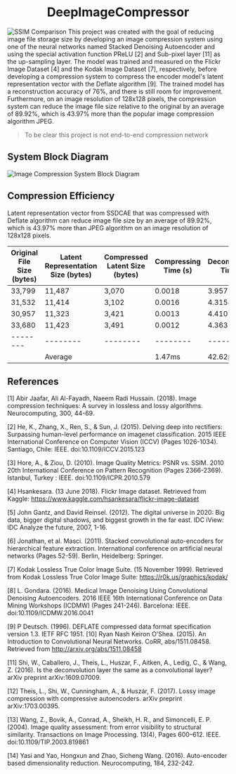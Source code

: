 <h1 align="center">DeepImageCompressor</h1>

![SSIM Comparison](https://raw.githubusercontent.com/Untesler/DeepImageCompressor/main/experimental_result/ssim_comparison/ssim_comparison.png)
This project was created with the goal of reducing image file storage size by developing an image compression system using one of the neural networks named Stacked Denoising Autoencoder and using the special activation function PReLU [2] and Sub-pixel layer [11] as the up-sampling layer.
The model was trained and measured on the Flickr Image Dataset [4] and the Kodak Image Dataset [7], respectively, before developing a compression system to compress the encoder model's latent representation vector with the Deflate algorithm [9].
The trained model has a reconstruction accuracy of 76%, and there is still room for improvement. 
Furthermore, on an image resolution of 128x128 pixels, the compression system can reduce the image file size relative to the original by an average of 89.92%, which is 43.97% more than the popular image compression algorithm JPEG. 

> To be clear this project is not end-to-end compression network
> 
## System Block Diagram
![Image Compression System Block Diagram](https://raw.githubusercontent.com/Untesler/DeepImageCompressor/main/experimental_result/image_compression_system.png)
## Compression Efficiency

Latent representation vector from SSDCAE that was compressed with Deflate algorithm can reduce image file size by an average of 89.92%, which is 43.97% more than  JPEG algorithm on an image resolution of 128x128 pixels.

| Original File Size (bytes) |Latent Representation Size (bytes)|Compressed Latent Size (bytes)| Compressing Time (s) | Decompressing Time (s) | JPEG Compression Rate (%) | SSDCAE Compression Rate (%) |
|----------------|-------------------------------|-----------------------------|-----------------------------|-----------------------------|-----------------------------|-----------------------------|
|33,799|11,487|3,070|0.0018|3.9577E-5|44.46|90.92|
|31,532|11,414|3,102|0.0016|4.3154E-5|43.83|90.16|
|30,957|11,323|3,421|0.0013|4.4107E-5|41.40|88.95|
|33,680|11,423|3,491|0.0012|4.3631E-5|42.61|89.63|
|--------|--------|--------|--------|--------|--------|--------|
||Average||1.47ms|42.62μs|43.07|89.92|


## References

[1] Abir Jaafar, Ali Al-Fayadh, Naeem Radi Hussain. (2018). Image compression techniques: A survey in lossless and lossy algorithms. Neurocomputing, 300, 44-69.

[2] He, K., Zhang, X., Ren, S., & Sun, J. (2015). Delving deep into rectifiers: Surpassing human-level performance on imagenet classification. 2015 IEEE International Conference on Computer Vision (ICCV) (Pages 1026-1034). Santiago, Chile: IEEE. doi:10.1109/ICCV.2015.123

[3] Hore, A., & Ziou, D. (2010). Image Quality Metrics: PSNR vs. SSIM. 2010 20th International Conference on Pattern Recognition (Pages 2366-2369). Istanbul, Turkey : IEEE. doi:10.1109/ICPR.2010.579

[4] Hsankesara. (13 June 2018). Flickr Image dataset. Retrieved from Kaggle: https://www.kaggle.com/hsankesara/flickr-image-dataset

[5] John Gantz, and David Reinsel. (2012). The digital universe in 2020: Big data, bigger digital shadows, and biggest growth in the far east. IDC iView: IDC Analyze the future, 2007, 1-16.

[6] Jonathan, et al. Masci. (2011). Stacked convolutional auto-encoders for hierarchical feature extraction. International conference on artificial neural networks (Pages 52-59). Berlin, Heidelberg: Springer.

[7] Kodak Lossless True Color Image Suite. (15 November 1999). Retrieved from Kodak Lossless True Color Image Suite: https://r0k.us/graphics/kodak/

[8] L. Gondara. (2016). Medical Image Denoising Using Convolutional Denoising Autoencoders. 2016 IEEE 16th International Conference on Data Mining Workshops (ICDMW) (Pages 241-246). Barcelona: IEEE. doi:10.1109/ICDMW.2016.0041

[9] P Deutsch. (1996). DEFLATE compressed data format specification version 1.3. IETF RFC 1951.
[10] Ryan Nash Keiron O'Shea. (2015). An Introduction to Convolutional Neural Networks. CoRR, abs/1511.08458. Retrieved from http://arxiv.org/abs/1511.08458

[11] Shi, W., Caballero, J., Theis, L., Huszar, F., Aitken, A., Ledig, C., & Wang, Z. (2016). Is the deconvolution layer the same as a convolutional layer? arXiv preprint arXiv:1609.07009.

[12] Theis, L., Shi, W., Cunningham, A., & Huszár, F. (2017). Lossy image compression with compressive autoencoders. arXiv preprint arXiv:1703.00395.

[13] Wang, Z., Bovik, A., Conrad, A., Sheikh, H. R., and Simoncelli, E. P. (2004). Image quality assessment: from error visibility to structural similarity. Transactions on Image Processing. 13(4), Pages 600–612. IEEE. doi:10.1109/TIP.2003.819861

[14] Yasi and Yao, Hongxun and Zhao, Sicheng Wang. (2016). Auto-encoder based dimensionality reduction. Neurocomputing, 184, 232-242.
